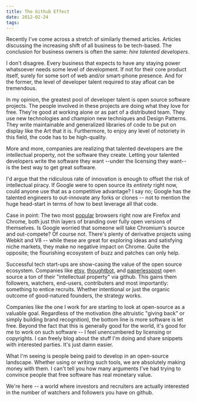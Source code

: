 ```yaml
---
title: The Github Effect
date: 2012-02-24
tags:
---
```


Recently I've come across a stretch of similarly themed articles. 
Articles discussing the increasing shift of all business to be 
tech-based. The conclusion for business owners is often the same: *hire 
talented developers*.

I don't disagree. Every business that expects to have any staying power 
whatsoever needs some level of development. If not for their core 
product itself, surely for some sort of web and/or smart-phone presence. 
And for the former, the level of developer talent required to stay 
afloat can be tremendous.

In my opinion, the greatest pool of developer talent is open source 
software projects. The people involved in these projects are doing what 
they love for free. They're good at working alone or as part of a 
distributed team. They use new technologies and champion new techniques 
and Design Patterns. They write maintainable and generalized libraries 
of code to be put on display like the Art that it is. Furthermore, to 
enjoy any level of notoriety in this field, the code has to be 
high-quality.

More and more, companies are realizing that talented developers are the 
intellectual property, not the software they create. Letting your 
talented developers write the software they want --under the licensing 
they want-- is the best way to get great software.

I'd argue that the ridiculous rate of innovation is enough to offset the 
risk of intellectual piracy. If Google were to open source its 
*entirety* right now, could anyone use that as a competitive advantage? 
I say no; Google has the talented engineers to out-innovate any forks or 
clones -- not to mention the huge head-start in terms of how to best 
leverage all that code.

Case in point: The two most [popular][] browsers right now are Firefox 
and Chrome, both just thin layers of branding over fully open versions 
of themselves. Is Google worried that someone will take Chromium's 
source and out-compete? Of course not. There's plenty of derivative 
projects using Webkit and V8 -- while these are great for exploring 
ideas and satisfying niche markets, they make no negative impact on 
Chrome. Quite the opposite; the flourishing ecosystem of buzz and 
patches can only help.

[popular]: http://www.w3schools.com/browsers/browsers_stats.asp

Successful tech start-ups are show-casing the value of the open source 
ecosystem. Companies like [etsy][], [thoughtbot][], and 
[paperlesspost][] open source a ton of their "intellectual property" 
via github. This gains them followers, watchers, end-users, contributers 
and most importantly: something to entice recruits. Whether intentional 
or just the organic outcome of good-natured founders, the strategy 
works.

[etsy]:          https://github.com/etsy
[thoughtbot]:    https://github.com/thoughtbot
[paperlesspost]: https://github.com/paperlesspost

Companies like the one I work for are starting to look at open-source as 
a valuable goal. Regardless of the motivation (the altruistic "giving 
back" or simply building brand recognition), the bottom line is more 
software is let free. Beyond the fact that this is generally good for 
the world, it's good for me to work on such software -- I feel 
unencumbered by licensing or copyrights. I can freely blog about the 
stuff I'm doing and share snippets with interested parties. It's just 
damn easier.

What I'm seeing is people being paid to develop in an open-source 
landscape. Whether using or writing such tools, we are absolutely making 
money with them. I can't tell you how many arguments I've had trying to 
convince people that free software has real monetary value.

We're here -- a world where investors and recruiters are actually 
interested in the number of watchers and followers you have on github.
